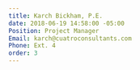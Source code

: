 ```yaml
---
title: Karch Bickham, P.E.
date: 2018-06-19 14:58:00 -05:00
Position: Project Manager
Email: karch@cuatroconsultants.com
Phone: Ext. 4
order: 3
---
```


